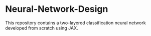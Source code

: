 # Neural-Network-Design
This repository contains a two-layered classification neural network developed from scratch using JAX.
